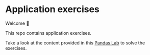 # Application exercises
 
Welcome :wave: 
 
This repo contains application exercises.

Take a look at the content provided in this [Pandas Lab](https://kirenz.github.io/lab-pandas-intro/) to solve the exercises.